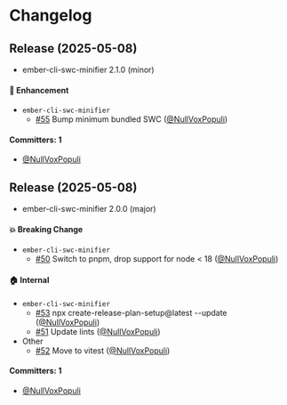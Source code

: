 # Changelog

## Release (2025-05-08)

* ember-cli-swc-minifier 2.1.0 (minor)

#### :rocket: Enhancement
* `ember-cli-swc-minifier`
  * [#55](https://github.com/NullVoxPopuli/ember-cli-swc-minifier/pull/55) Bump minimum bundled SWC ([@NullVoxPopuli](https://github.com/NullVoxPopuli))

#### Committers: 1
- [@NullVoxPopuli](https://github.com/NullVoxPopuli)

## Release (2025-05-08)

* ember-cli-swc-minifier 2.0.0 (major)

#### :boom: Breaking Change
* `ember-cli-swc-minifier`
  * [#50](https://github.com/NullVoxPopuli/ember-cli-swc-minifier/pull/50) Switch to pnpm, drop support for node < 18 ([@NullVoxPopuli](https://github.com/NullVoxPopuli))

#### :house: Internal
* `ember-cli-swc-minifier`
  * [#53](https://github.com/NullVoxPopuli/ember-cli-swc-minifier/pull/53) npx create-release-plan-setup@latest --update ([@NullVoxPopuli](https://github.com/NullVoxPopuli))
  * [#51](https://github.com/NullVoxPopuli/ember-cli-swc-minifier/pull/51) Update lints ([@NullVoxPopuli](https://github.com/NullVoxPopuli))
* Other
  * [#52](https://github.com/NullVoxPopuli/ember-cli-swc-minifier/pull/52) Move to vitest ([@NullVoxPopuli](https://github.com/NullVoxPopuli))

#### Committers: 1
- [@NullVoxPopuli](https://github.com/NullVoxPopuli)
